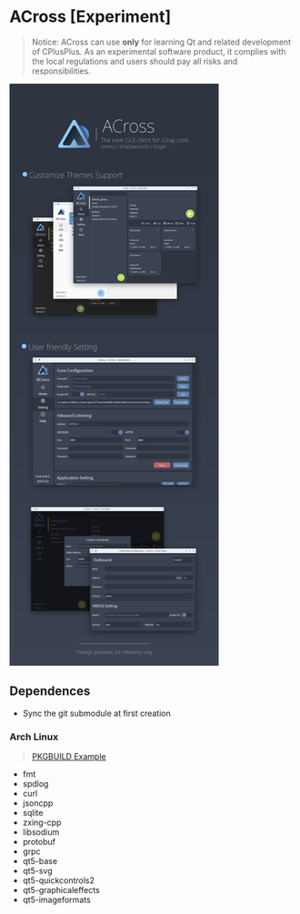# ACross [Experiment]

> Notice: ACross can use **only** for learning Qt and related development of CPlusPlus. As an experimental software product, it complies with the local regulations and users should pay all risks and responsibilities.

![preview_banner](misc/design/banner.png)


## Dependences

- Sync the git submodule at first creation

### Arch Linux
> [PKGBUILD Example](pkgbuild/arch/PKGBUILD)

- fmt
- spdlog
- curl
- jsoncpp
- sqlite
- zxing-cpp
- libsodium
- protobuf
- grpc
- qt5-base
- qt5-svg
- qt5-quickcontrols2
- qt5-graphicaleffects
- qt5-imageformats
